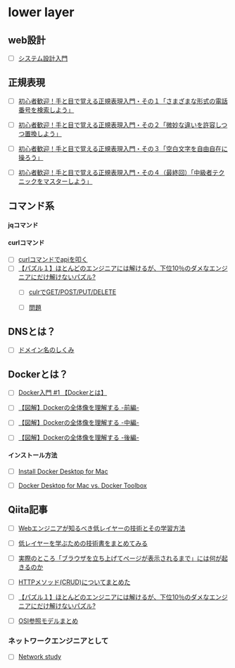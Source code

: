 # lower layer

## web設計

- [ ] <a href="https://github.com/donnemartin/system-design-primer/blob/master/README-ja.md#%E3%82%B7%E3%82%B9%E3%83%86%E3%83%A0%E8%A8%AD%E8%A8%88%E3%83%88%E3%83%94%E3%83%83%E3%82%AF%E3%82%B9-%E3%81%BE%E3%81%9A%E3%81%AF%E3%81%93%E3%81%93%E3%81%8B%E3%82%89">システム設計入門</a>


## 正規表現

- [ ] <a href="https://qiita.com/jnchito/items/893c887fbf19e17d3ff9">初心者歓迎！手と目で覚える正規表現入門・その１「さまざまな形式の電話番号を検索しよう」</a>
- [ ] <a href="https://qiita.com/jnchito/items/64c3fdc53766ac6f2008">初心者歓迎！手と目で覚える正規表現入門・その２「微妙な違いを許容しつつ置換しよう」</a>
- [ ] <a href="https://qiita.com/jnchito/items/6f0c885c1c4929092578">初心者歓迎！手と目で覚える正規表現入門・その３「空白文字を自由自在に操ろう」</a>
- [ ] <a href="https://qiita.com/jnchito/items/b0839f4f4651c29da408">初心者歓迎！手と目で覚える正規表現入門・その４（最終回）「中級者テクニックをマスターしよう」</a>



## コマンド系


#### jqコマンド




#### curlコマンド

- [ ] <a href="https://qiita.com/bunty/items/758425773b2239feb9a7">curlコマンドでapiを叩く</a>
- [ ] <a href="https://qiita.com/jabba/items/78ba766a4f6849df352c">【パズル１】ほとんどのエンジニアには解けるが、下位10％のダメなエンジニアにだけ解けないパズル?</a>
  - [ ] <a href="http://k213.hatenadiary.jp/entry/2016/03/30/010924">culrでGET/POST/PUT/DELETE
  - [ ] <a href="http://challenge-your-limits.herokuapp.com/">問題</a>
  
  
## DNSとは？

- [ ] <a href="https://www.nic.ad.jp/ja/dom/system.html">ドメイン名のしくみ</a>



## Dockerとは？

- [ ] <a href="https://qiita.com/wMETAw/items/b9bc643ded4b92bf6add">Docker入門 #1 【Dockerとは】</a>
- [ ] <a href="https://qiita.com/kotaro-dr/items/b1024c7d200a75b992fc">【図解】Dockerの全体像を理解する -前編-</a>
- [ ] <a href="https://qiita.com/kotaro-dr/items/88ec3a0e2d80d7cdf87a">【図解】Dockerの全体像を理解する -中編-</a>
- [ ] <a href="https://qiita.com/kotaro-dr/items/40106f13d47bfcbc2572">【図解】Dockerの全体像を理解する -後編-</a>


#### インストール方法
- [ ] <a href="https://docs.docker.com/docker-for-mac/install/">Install Docker Desktop for Mac</a>
- [ ] <a href="https://docs.docker.com/docker-for-mac/docker-toolbox/">Docker Desktop for Mac vs. Docker Toolbox</a>








## Qiita記事

- [ ] <a href="https://qiita.com/takugi/items/9de03b264fced76eb767">Webエンジニアが知るべき低レイヤーの技術とその学習方法</a>
- [ ] <a href="https://qiita.com/hareku/items/3383be7aee616e04b80f">低レイヤーを学ぶための技術書をまとめてみる</a>
- [ ] <a href="https://qiita.com/tsin1rou/items/d4c781a2f25e2b92fa5e">実際のところ「ブラウザを立ち上げてページが表示されるまで」には何が起きるのか</a>
- [ ] <a href="https://qiita.com/r_fukuma/items/a9e8d18467fe3e04068e">HTTPメソッド(CRUD)についてまとめた</a>
- [ ] <a href="https://qiita.com/jabba/items/78ba766a4f6849df352c">【パズル１】ほとんどのエンジニアには解けるが、下位10％のダメなエンジニアにだけ解けないパズル?</a>
- [ ] <a href="https://qiita.com/tatsuya4150/items/474b60beed0c04d5d999">OSI参照モデルまとめ</a>


### ネットワークエンジニアとして

- [ ] <a href="https://www.infraexpert.com/study/study14.html">Network study</a>


